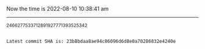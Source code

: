 Now the time is 2022-08-10 10:38:41 am

---

<small>2466277533712891927771393525342</small>

```txt

Latest commit SHA is: 23b8bdaa8ae94c86096d6d8e0a70286832e4240e
```
